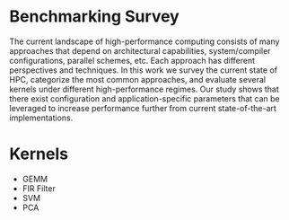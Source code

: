 # Benchmarking Survey

The current landscape of high-performance computing consists of many approaches
that depend on architectural capabilities, system/compiler configurations,
parallel schemes, etc. Each approach has different perspectives and techniques.
In this work we survey the current state of HPC, categorize the most common
approaches, and evaluate several kernels under different high-performance
regimes. Our study shows that there exist configuration and
application-specific parameters that can be leveraged to increase performance
further from current state-of-the-art implementations.

# Kernels

* GEMM
* FIR Filter
* SVM
* PCA
